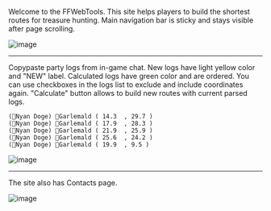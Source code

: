 Welcome to the FFWebTools. This site helps players to build the shortest routes for treasure hunting.
Main navigation bar is sticky and stays visible after page scrolling.

![image](https://github.com/user-attachments/assets/a0e828ea-ffb5-4710-9e60-2640ba14dca8)

***

Copypaste party logs from in-game chat. New logs have light yellow color and "NEW" label. Calculated logs have green color and are ordered.
You can use checkboxes in the logs list to exclude and include coordinates again. 
"Calculate" button allows to build new routes with current parsed logs.

```
(Nyan Doge) Garlemald ( 14.3  , 29.7 )
(Nyan Doge) Garlemald ( 17.9  , 28.3 )
(Nyan Doge) Garlemald ( 21.9  , 25.9 )
(Nyan Doge) Garlemald ( 25.6  , 24.2 )
(Nyan Doge) Garlemald ( 19.9  , 9.5 )
```

![image](https://github.com/user-attachments/assets/a7b94e1d-674d-444c-95d8-defd1168fd81)

***

The site also has Contacts page.

![image](https://github.com/user-attachments/assets/a27b29a9-218f-4c4a-9f8f-c6e895613428)
